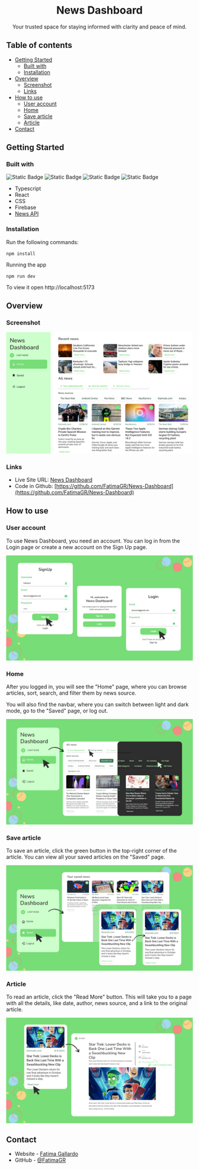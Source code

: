 <h1 align="center">News Dashboard</h1>

<div align="center">
   Your trusted space for staying informed with clarity and peace of mind.
</div>

## Table of contents
- [Getting Started](#getting-started)
  - [Built with](#built-with)
  - [Installation](#installation)
- [Overview](#overview)
  - [Screenshot](#screenshot)
  - [Links](#links)
- [How to use](#how-to-use)
  - [User account](#user-account)
  - [Home](#home)
  - [Save article](#save-article)
  - [Article](#article)
- [Contact](#contact)

## Getting Started
### Built with
![Static Badge](https://img.shields.io/badge/TypeScript-green?style=flat&logo=typescript&logoColor=%232E2E2E&logoSize=auto&labelColor=%2377DD77&color=%2377DD77&cacheSeconds=3600)
![Static Badge](https://img.shields.io/badge/React-green?style=flat&logo=react&logoColor=%232E2E2E&logoSize=auto&labelColor=%2377DD77&color=%2377DD77&cacheSeconds=3600)
![Static Badge](https://img.shields.io/badge/CSS-green?style=flat&logo=css3&logoColor=%232E2E2E&logoSize=auto&labelColor=%2377DD77&color=%2377DD77&cacheSeconds=3600)
![Static Badge](https://img.shields.io/badge/Firebase-green?style=flat&logo=firebase&logoColor=%232E2E2E&logoSize=auto&labelColor=%2377DD77&color=%2377DD77&cacheSeconds=3600)


- Typescript
- React
- CSS
- Firebase
- [News API](https://newsapi.org)

### Installation
Run the following commands:
```
npm install
```
Running the app
```
npm run dev
```
To view it open http://localhost:5173

## Overview
### Screenshot
![](./readme-images/Screenshot.png)
### Links
- Live Site URL: [News Dashboard](https://news-dashboard-fatimagr.vercel.app)
- Code in Github: [https://github.com/FatimaGR/News-Dashboard](https://github.com/FatimaGR/News-Dashboard)

## How to use
### User account
To use News Dashboard, you need an account. You can log in from the Login page or create a new account on the Sign Up page.

![](./readme-images/User-account.png)

### Home
After you logged in, you will see the "Home" page, where you can browse articles, sort, search, and filter them by news source. 

You will also find the navbar, where you can switch between light and dark mode, go to the "Saved" page, or log out.

![](./readme-images/Home.png)

### Save article
To save an article, click the green button in the top-right corner of the article. You can view all your saved articles on the "Saved" page.

![](./readme-images/Save-article.png)

### Article
To read an article, click the "Read More" button. This will take you to a page with all the details, like date, author, news source, and a link to the original article.

![](./readme-images/Article.png)


## Contact
- Website - [Fatima Gallardo](https://porfolio-website-gules.vercel.app)
- GitHub - [@FatimaGR](https://github.com/FatimaGR)